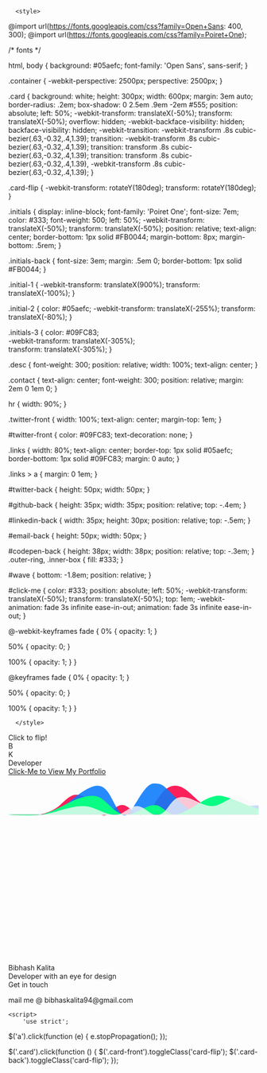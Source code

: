 

<html >
<head>
  <meta charset="UTF-8">
  <title>Digital Business Card</title>
  
  <link rel="stylesheet" href="https://cdnjs.cloudflare.com/ajax/libs/normalize/5.0.0/normalize.min.css">

  
      <style>
	  
		
@import url(https://fonts.googleapis.com/css?family=Open+Sans: 400, 300);
@import url(https://fonts.googleapis.com/css?family=Poiret+One);

/* fonts */

html, 
body {
  background: #05aefc;
  font-family: 'Open Sans', sans-serif;
}

.container {
  -webkit-perspective: 2500px;
          perspective: 2500px;
}

.card {
  background: white;
  height: 300px;
  width: 600px;
  margin: 3em auto;
  border-radius: .2em;
  box-shadow: 0 2.5em .9em -2em #555;
  position: absolute;
  left: 50%;
  -webkit-transform: translateX(-50%);
          transform: translateX(-50%);
  overflow: hidden;
  -webkit-backface-visibility: hidden;
          backface-visibility: hidden;
  -webkit-transition: -webkit-transform .8s cubic-bezier(.63,-0.32,.4,1.39);
          transition: -webkit-transform .8s cubic-bezier(.63,-0.32,.4,1.39);
          transition: transform .8s cubic-bezier(.63,-0.32,.4,1.39);
          transition: transform .8s cubic-bezier(.63,-0.32,.4,1.39), -webkit-transform .8s cubic-bezier(.63,-0.32,.4,1.39);
}

.card-flip {
  -webkit-transform: rotateY(180deg);
          transform: rotateY(180deg);
}

.initials {
  display: inline-block;
  font-family: 'Poiret One';
  font-size: 7em;
  color: #333;
  font-weight: 500;
  left: 50%;
  -webkit-transform: translateX(-50%);
          transform: translateX(-50%);
  position: relative;
  text-align: center;
  border-bottom: 1px solid #FB0044;
  margin-bottom: 8px;
  margin-bottom: .5rem;
}

.initials-back {
  font-size: 3em;
  margin: .5em 0;
  border-bottom: 1px solid #FB0044;
}

.initial-1 {
  -webkit-transform: translateX(900%);
          transform: translateX(-100%); 
}

.initial-2 {
  color: #05aefc; 
  -webkit-transform: translateX(-255%); 
          transform: translateX(-80%);
}

.initials-3 {
  color: #09FC83;  
  -webkit-transform: translateX(-305%);  
          transform: translateX(-305%);
}

.desc {
  font-weight: 300;
  position: relative;
  width: 100%;
  text-align: center;
}

.contact {
  text-align: center; 
  font-weight: 300;
  position: relative; 
  margin: 2em 0 1em 0;
}

hr {
  width: 90%;
}

.twitter-front {
  width: 100%;
  text-align: center;
  margin-top: 1em;
}

#twitter-front {
  color: #09FC83;
  text-decoration: none;
}

.links {
  width: 80%;
  text-align: center;
  border-top: 1px solid #05aefc;
  border-bottom: 1px solid #09FC83;
  margin: 0 auto;
}

.links > a {
  margin: 0 1em;
}

#twitter-back {
  height: 50px;
  width: 50px;
}

#github-back {
  height: 35px;
  width: 35px;
  position: relative;
  top: -.4em;
}

#linkedin-back {
  width: 35px;
  height: 30px;
  position: relative;
  top: -.5em;
}

#email-back {
  height: 50px;
  width: 50px;
}

#codepen-back {
  height: 38px;
  width: 38px;
  position: relative;
  top: -.3em;
}
.outer-ring,
.inner-box {
  fill: #333;
}

#wave {
  bottom: -1.8em;
  position: relative;
}

#click-me {
  color: #333;
  position: absolute;
  left: 50%;
  -webkit-transform: translateX(-50%);
          transform: translateX(-50%);
  top: 1em;
  -webkit-animation: fade 3s infinite ease-in-out;
          animation: fade 3s infinite ease-in-out;
}

@-webkit-keyframes fade {
  0% {
    opacity: 1;
  }
  
  50% {
    opacity: 0;
  }
   
  100% {
    opacity: 1;
  }
}

@keyframes fade {
  0% {
    opacity: 1;
  }
  
  50% {
    opacity: 0;
  }
   
  100% {
    opacity: 1;
  }
}
	  
	  </style>

  
</head>

<body>
  <span id="click-me">Click to flip!</span>
<div class="container">
  <div class="card card-front">
    <div class="initials initial-1">B</div>
    <div class="initials initial-2">K</div>
    <div class="initials initials-3"></div>
    <div class="desc">Developer</div>
    <div class="twitter-front">
      <a id="twitter-front" href="https://bibhashk.github.io/BibhashK.github.io/docs/index.html" target="_blank">Click-Me to View My Portfolio</a>
    </div>
    <svg id="wave" version="1.1" xmlns="http://www.w3.org/2000/svg" xmlns:xlink="http://www.w3.org/1999/xlink" width="640" height="480">
        <desc iVinci="yes" version="4.6" gridStep="20" showGrid="no" snapToGrid="no" codePlatform="0"/>
        <g id="Layer1" name="Layer 1" opacity="1">
            <g id="Shape1">
                <desc shapeID="1" type="0" basicInfo-basicType="0" basicInfo-roundedRectRadius="12" basicInfo-polygonSides="6" basicInfo-starPoints="5" bounding="rect(-279.878,-31.2762,559.756,62.5526)" text="" font-familyName="Helvetica" font-pixelSize="20" font-bold="0" font-underline="0" font-alignment="1" strokeStyle="0" markerStart="0" markerEnd="0" shadowEnabled="0" shadowOffsetX="0" shadowOffsetY="2" shadowBlur="4" shadowOpacity="160" blurEnabled="0" blurRadius="4" transform="matrix(1.03603,0,0.00804184,0.959194,290.713,50.5)" pers-center="0,0" pers-size="0,0" pers-start="0,0" pers-end="0,0" locked="0" mesh="" flag=""/>
                <path id="shapePath1" d="M0.985291,78.3775 C16.5257,78.3775 42.8604,82.1398 63.1471,78.3775 C78.2678,75.5732 93.5915,69.3044 104.427,59.1936 C124.987,40.0097 130.696,36.5417 145.708,40.0097 C164.697,44.3964 166.589,59.1936 187.471,78.3775 C198.476,88.4883 213.307,59.1936 228.751,59.1936 C244.195,59.1936 256.058,83.6879 270.353,78.3775 C297.476,68.3016 303.165,25.286 332.032,20.8258 C356.565,17.0354 373.062,47.3313 394.516,59.1936 C407.821,66.5503 420.673,78.3775 436.118,78.3775 C457.959,78.3775 496.919,59.1936 518.76,59.1936 C534.205,59.1936 560.189,78.3775 580.909,78.3775 " style="stroke:none;fill-rule:evenodd;fill:#fb0044;fill-opacity:0.878431;"/>
            </g>
        </g>
        <g id="Layer2" name="Layer 2" opacity="1">
            <g id="Shape2">
                <desc shapeID="2" type="0" basicInfo-basicType="0" basicInfo-roundedRectRadius="12" basicInfo-polygonSides="6" basicInfo-starPoints="5" bounding="rect(-269.999,-35.2583,539.998,70.5166)" text="" font-familyName="Helvetica" font-pixelSize="20" font-bold="0" font-underline="0" font-alignment="1" strokeStyle="0" markerStart="0" markerEnd="0" shadowEnabled="0" shadowOffsetX="0" shadowOffsetY="2" shadowBlur="4" shadowOpacity="160" blurEnabled="0" blurRadius="4" transform="matrix(1.03704,0,0,0.911372,280.5,48.1757)" pers-center="0,0" pers-size="0,0" pers-start="0,0" pers-end="0,0" locked="0" mesh="" flag=""/>
                <path id="shapePath2" d="M0.500061,78.2669 C16.0556,78.2669 41.9815,78.2669 62.7222,78.2669 C109.1,78.2669 124.944,41.812 166.426,23.5845 C203.528,7.28141 207.907,60.0394 228.648,78.2669 C246.274,93.7572 268.203,16.0423 292.78,16.0423 C313.816,16.0423 311.611,20.5 353.093,60.0394 C372.975,78.9906 394.574,78.2669 415.315,78.2669 C437.177,78.2669 476.415,60.0395 498.278,60.0394 C520.14,60.0395 544.944,73.71 560.5,78.2669 " style="stroke:none;fill-rule:evenodd;fill:url(#radialGradientFill2);fill-opacity:1;"/><defs><radialGradient id="radialGradientFill2" gradientUnits="userSpaceOnUse" cx="285.313" cy="39.062" r="291.115" fx="-188.613" fy="51.8212"><stop offset="0" stop-color="#ffffff" stop-opacity="1"/><stop offset="0.103307" stop-color="#097afc" stop-opacity="0.878431"/></radialGradient></defs>
            </g>
        </g>
        <g id="Layer3" name="Layer 3" opacity="1">
            <g id="Shape3">
                <desc shapeID="3" type="0" basicInfo-basicType="0" basicInfo-roundedRectRadius="12" basicInfo-polygonSides="6" basicInfo-starPoints="5" bounding="rect(-271.999,-21.1985,543.998,42.3969)" text="" font-familyName="Helvetica" font-pixelSize="20" font-bold="0" font-underline="0" font-alignment="1" strokeStyle="0" markerStart="0" markerEnd="0" shadowEnabled="0" shadowOffsetX="0" shadowOffsetY="2" shadowBlur="4" shadowOpacity="160" blurEnabled="0" blurRadius="4" transform="matrix(1.03676,0,0,0.943465,282.498,60.5)" pers-center="0,0" pers-size="0,0" pers-start="0,0" pers-end="0,0" locked="0" mesh="" flag=""/>
                <path id="shapePath3" d="M4.64236,78.466 C-16.093,78.466 46.732,83.0425 66.8482,78.466 C102.958,70.251 133.304,40.7274 170.525,40.7274 C195.445,40.7274 208.149,74.7378 232.731,78.466 C254.29,81.7359 273.08,59.5967 294.937,59.5967 C310.392,59.5967 321.162,80.7782 336.407,78.466 C366.897,73.8417 388.859,45.3517 419.348,40.7274 C434.593,38.4153 467.204,54.3733 481.554,59.5967 C501.848,66.9837 522.556,73.642 543.76,78.466 C550.466,79.9915 564.495,78.466 564.495,78.466 C564.495,78.466 184.348,78.466 4.64236,78.466 Z" style="stroke:none;fill-rule:evenodd;fill:#09fc83;fill-opacity:1;"/>
            </g>
        </g>
        <g id="Layer4" name="Layer 4" opacity="1">
            <g id="Shape4">
                <desc shapeID="4" type="0" basicInfo-basicType="0" basicInfo-roundedRectRadius="12" basicInfo-polygonSides="6" basicInfo-starPoints="5" bounding="rect(-260.001,-22.4804,520.002,44.9608)" text="" font-familyName="Helvetica" font-pixelSize="20" font-bold="0" font-underline="0" font-alignment="1" strokeStyle="0" markerStart="0" markerEnd="0" shadowEnabled="0" shadowOffsetX="0" shadowOffsetY="2" shadowBlur="4" shadowOpacity="160" blurEnabled="0" blurRadius="4" transform="matrix(1.07692,0,0,0.889664,280.5,60.5)" pers-center="0,0" pers-size="0,0" pers-start="0,0" pers-end="0,0" locked="0" mesh="" flag=""/>
                <path id="shapePath4" d="M0.499969,79.3816 C0.499969,79.3816 43.7934,81.898 65.1154,79.3816 C94.4196,75.9232 121.667,61.5883 151.269,61.5883 C173.973,61.5883 193.181,79.3816 215.885,79.3816 C231.938,79.3816 242.908,61.5883 258.962,61.5883 C275.015,61.5883 286.464,82.5982 302.038,79.3816 C321.739,75.3129 325.203,47.085 345.115,43.795 C367.378,40.1167 387.027,61.5883 409.731,61.5883 C432.434,61.5883 458.292,30.5327 474.346,43.795 C495.885,61.5883 560.5,79.3816 560.5,79.3816 C560.5,79.3816 0.499969,79.3816 0.499969,79.3816 Z" style="stroke:none;fill-rule:evenodd;fill:#fcfafc;fill-opacity:0.768627;"/>
            </g>
        </g>
    </svg>
  </div> 
  <div class="card card-back card-flip">
    <div class="initials initials-back">Bibhash Kalita</div>
    <div class="desc desc-back">Developer with an eye for design</div>
    <div class="contact">Get in touch</div>
    <div class="links">
      <!--<a href="https://twitter.com/willajohnson" target="_blank"><img id="twitter-back" src="https://willalanjohnson.com/images/twitter-gray.png"></a>
      <a href="http://linkedin.com/willalanjohnson" target="_blank"><img id="linkedin-back" src="https://willalanjohnson.com/images/linkedin.png"></a>
      <a href="https://github.com/MrDoctorJ" target="_blank"><img id="github-back" src="https://willalanjohnson.com/images/github.png"></a>
      <a href="mailto:will@willalanjohnson.com"><img id="email-back" src="https://willalanjohnson.com/images/email-icon.png"></a>
      <a href="http://codepen.io/willalanjohnson/" target="_blank"> 
        <svg id="codepen-back">
          <use xlink:href="#codepen-logo"></use> -->
		  <p>mail me @ bibhaskalita94@gmail.com</p>
        </svg>  
      </a>
    </div>
  </div>
</div>


<svg style="display: none;" xmlns="http://www.w3.org/2000/svg"><symbol id="codepen-logo" viewBox="0 0 120 120"><path class="outer-ring" d="M60.048 0C26.884 0 0 26.9 0 60.048s26.884 60 60 60.047c33.163 0 60.047-26.883 60.047-60.047 S93.211 0 60 0z M60.048 110.233c-27.673 0-50.186-22.514-50.186-50.186S32.375 9.9 60 9.9 c27.672 0 50.2 22.5 50.2 50.186S87.72 110.2 60 110.233z"/><path class="inner-box" d="M97.147 48.319c-0.007-0.047-0.019-0.092-0.026-0.139c-0.016-0.09-0.032-0.18-0.056-0.268 c-0.014-0.053-0.033-0.104-0.05-0.154c-0.025-0.078-0.051-0.156-0.082-0.232c-0.021-0.053-0.047-0.105-0.071-0.156 c-0.033-0.072-0.068-0.143-0.108-0.211c-0.029-0.051-0.061-0.1-0.091-0.148c-0.043-0.066-0.087-0.131-0.135-0.193 c-0.035-0.047-0.072-0.094-0.109-0.139c-0.051-0.059-0.104-0.117-0.159-0.172c-0.042-0.043-0.083-0.086-0.127-0.125 c-0.059-0.053-0.119-0.104-0.181-0.152c-0.048-0.037-0.095-0.074-0.145-0.109c-0.019-0.012-0.035-0.027-0.053-0.039L61.817 23.5 c-1.072-0.715-2.468-0.715-3.54 0L24.34 46.081c-0.018 0.012-0.034 0.027-0.053 0.039c-0.05 0.035-0.097 0.072-0.144 0.1 c-0.062 0.049-0.123 0.1-0.181 0.152c-0.045 0.039-0.086 0.082-0.128 0.125c-0.056 0.055-0.108 0.113-0.158 0.2 c-0.038 0.045-0.075 0.092-0.11 0.139c-0.047 0.062-0.092 0.127-0.134 0.193c-0.032 0.049-0.062 0.098-0.092 0.1 c-0.039 0.068-0.074 0.139-0.108 0.211c-0.024 0.051-0.05 0.104-0.071 0.156c-0.031 0.076-0.057 0.154-0.082 0.2 c-0.017 0.051-0.035 0.102-0.05 0.154c-0.023 0.088-0.039 0.178-0.056 0.268c-0.008 0.047-0.02 0.092-0.025 0.1 c-0.019 0.137-0.029 0.275-0.029 0.416V71.36c0 0.1 0 0.3 0 0.418c0.006 0 0 0.1 0 0.1 c0.017 0.1 0 0.2 0.1 0.268c0.015 0.1 0 0.1 0.1 0.154c0.025 0.1 0.1 0.2 0.1 0.2 c0.021 0.1 0 0.1 0.1 0.154c0.034 0.1 0.1 0.1 0.1 0.213c0.029 0 0.1 0.1 0.1 0.1 c0.042 0.1 0.1 0.1 0.1 0.193c0.035 0 0.1 0.1 0.1 0.139c0.05 0.1 0.1 0.1 0.2 0.2 c0.042 0 0.1 0.1 0.1 0.125c0.058 0.1 0.1 0.1 0.2 0.152c0.047 0 0.1 0.1 0.1 0.1 c0.019 0 0 0 0.1 0.039L58.277 96.64c0.536 0.4 1.2 0.5 1.8 0.537c0.616 0 1.233-0.18 1.77-0.537 l33.938-22.625c0.018-0.012 0.034-0.027 0.053-0.039c0.05-0.035 0.097-0.072 0.145-0.109c0.062-0.049 0.122-0.1 0.181-0.152 c0.044-0.039 0.085-0.082 0.127-0.125c0.056-0.055 0.108-0.113 0.159-0.172c0.037-0.045 0.074-0.09 0.109-0.139 c0.048-0.062 0.092-0.127 0.135-0.193c0.03-0.049 0.062-0.098 0.091-0.146c0.04-0.07 0.075-0.141 0.108-0.213 c0.024-0.051 0.05-0.102 0.071-0.154c0.031-0.078 0.057-0.156 0.082-0.234c0.017-0.051 0.036-0.102 0.05-0.154 c0.023-0.088 0.04-0.178 0.056-0.268c0.008-0.045 0.02-0.092 0.026-0.137c0.018-0.139 0.028-0.277 0.028-0.418V48.735 C97.176 48.6 97.2 48.5 97.1 48.319z M63.238 32.073l25.001 16.666L77.072 56.21l-13.834-9.254V32.073z M56.856 32.1 v14.883L43.023 56.21l-11.168-7.471L56.856 32.073z M29.301 54.708l7.983 5.34l-7.983 5.34V54.708z M56.856 88.022L31.855 71.4 l11.168-7.469l13.833 9.252V88.022z M60.048 67.597l-11.286-7.549l11.286-7.549l11.285 7.549L60.048 67.597z M63.238 88.022V73.14 l13.834-9.252l11.167 7.469L63.238 88.022z M90.794 65.388l-7.982-5.34l7.982-5.34V65.388z"/></symbol></svg>
  <script src='http://cdnjs.cloudflare.com/ajax/libs/jquery/2.1.3/jquery.min.js'></script>

    <script>
		'use strict';

$('a').click(function (e) {
  e.stopPropagation();
});

$('.card').click(function () {
  $('.card-front').toggleClass('card-flip');
  $('.card-back').toggleClass('card-flip');
});
	</script>

</body>
</html>

